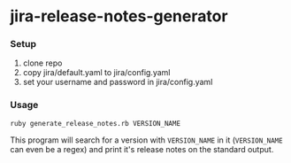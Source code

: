 # jira-release-notes-generator

### Setup
1. clone repo
2. copy jira/default.yaml to jira/config.yaml
3. set your username and password in jira/config.yaml

### Usage
`ruby generate_release_notes.rb VERSION_NAME`

This program will search for a version with `VERSION_NAME` in it (`VERSION_NAME` can even be a regex) and print it's release notes on the standard output.
